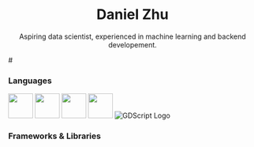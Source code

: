 <h1 align=center >Daniel Zhu</h1>
<p align=center >Aspiring data scientist, experienced in machine learning and backend developement.</p>

#<h3>Languages</h3>
<a href="#"><img src="https://github.com/onemarc/tech-icons/blob/main/icons/python-dark.svg" width="50"></a>
<a href="#"><img src="https://github.com/onemarc/tech-icons/blob/main/icons/javascript.svg" width="50"></a>
<a href="#"><img src="https://github.com/onemarc/tech-icons/blob/main/icons/html.svg" width="50"></a>
<a href="#"><img src="https://github.com/onemarc/tech-icons/blob/main/icons/css.svg" width="50"></a>
![GDScript Logo](gd.png)

<h3>Frameworks & Libraries</h3>

